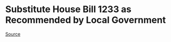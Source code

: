 # Substitute House Bill 1233 as Recommended by Local Government

[Source](http://lawfilesext.leg.wa.gov/biennium/2021-22/Pdf/Bills/House%20Bills/1233-S.pdf)